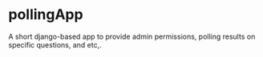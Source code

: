 # pollingApp
A short django-based app to provide admin permissions, polling results on specific questions, and etc,. 
